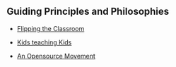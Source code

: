 ## Guiding Principles and Philosophies

  - [Flipping the Classroom](Flipping_the_Classroom.md)

<!-- end list -->

  - [Kids teaching Kids](Kids_teaching_Kids.md)

<!-- end list -->

  - [An Opensource Movement](An_Opensource_Movement.md)
